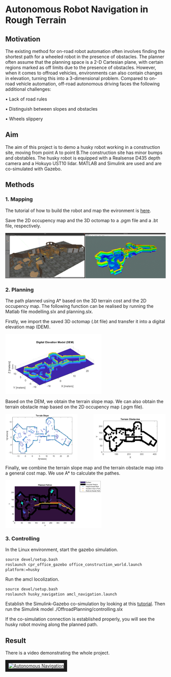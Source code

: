 # Autonomous Robot Navigation in Rough Terrain

## Motivation
The existing method for on-road robot automation often involves finding the shortest path for a wheeled robot in the presence of obstacles. The planner often assume that the planning space is a 2-D Cartesian plane, with certain regions marked as off limits due to the presence of obstacles. However, when it comes to offroad vehicles, environments can also contain changes in elevation, turning this into a 3-dimensional problem. Compared to on-road vehicle automation, off-road autonomous driving faces the following additional challenges:

• Lack of road rules

• Distinguish between slopes and obstacles

• Wheels slippery

## Aim
The aim of this project is to demo a husky robot working in a construction site, moving from point A to point B.The construction site has minor bumps and obstables. The husky robot is equipped with a Realsense D435 depth camera and a Hokuyo UST10 lidar. MATLAB and Simulink are used and are co-simulated with Gazebo.

## Methods
### 1. Mapping
The tutorial of how to build the robot and map the evironment is [here](./src/readme.md).

Save the 2D occupency map and the 3D octomap to a .pgm file and a .bt file, respectively.


![mapping](./images/mapping.png)

### 2. Planning
The path planned using A* based on the 3D terrain cost and the 2D occupency map. The following function can be realised by running the Matlab file modelling.slx and planning.slx.

Firstly, we import the saved 3D octomap (.bt file) and transfer it into a digital elevation map (DEM).
<div style="display: flex; justify-content: space-between;">
  <img src="./images/planning_1.png" alt="Image" style="width: 60%;"/>
</div>

Based on the DEM, we obtain the terrain slope map. We can also obtain the terrain obstacle map based on the 2D occupency map (.pgm file).
<div style="display: flex; justify-content: space-between;">
  <img src="./images/planning_2.png" alt="Image" style="width: 45%;"/>
  <img src="./images/planning_3.png" alt="Image" style="width: 45%;"/>
</div>

Finally, we combine the terrain slope map and the terrain obstacle map into a general cost map. We use A* to calculate the pathes.

<div style="display: flex; justify-content: space-between;">
  <img src="./images/planning_4.png" alt="Image" style="width: 60%;"/>
</div>


### 3. Controlling

In the Linux environment, start the gazebo simulation.
```
source devel/setup.bash
roslaunch cpr_office_gazebo office_construction_world.launch platform:=husky
```

Run the amcl locolization.
```
source devel/setup.bash
roslaunch husky_navigation amcl_navigation.launch
```

Establish the Simulink-Gazebo co-simulation by looking at this [tutorial](https://uk.mathworks.com/help/robotics/ug/perform-co-simulation-between-simulink-and-gazebo.html).  Then run the Simulink model ./OffroadPlanning/controlling.slx

If the co-simulation connection is established properly, you will see the husky robot moving along the planned path.

## Result

There is a video demonstrating the whole project.


<a href="https://youtu.be/zRUjdgBzka8" target="_blank"><img src="http://img.youtube.com/vi/zRUjdgBzka8/0.jpg" 
alt="Autonomous Navigation" width="560" height="315" border="10" /></a>
